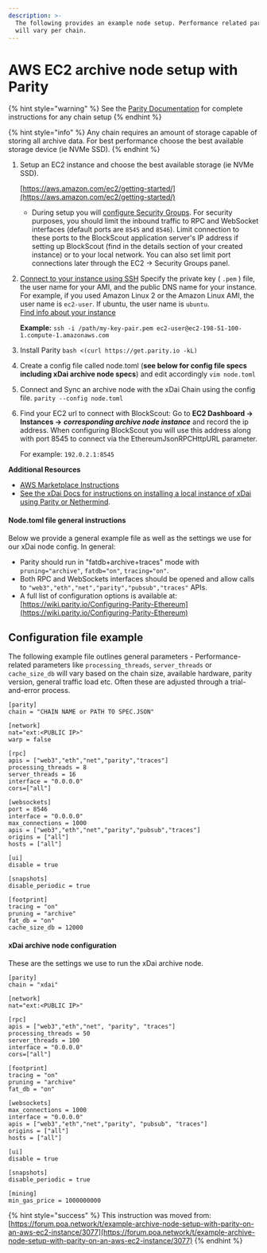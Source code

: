 ```yaml
---
description: >-
  The following provides an example node setup. Performance related parameters
  will vary per chain.
---
```


# AWS EC2 archive node setup with Parity

{% hint style="warning" %}
See the [Parity Documentation](https://wiki.parity.io/) for complete instructions for any chain setup
{% endhint %}

{% hint style="info" %}
Any chain requires an amount of storage capable of storing all archive data. For best performance choose the best available storage device \(ie NVMe SSD\).
{% endhint %}

1. Setup an EC2 instance and choose the best available storage  \(ie NVMe SSD\). 

   [https://aws.amazon.com/ec2/getting-started/](https://aws.amazon.com/ec2/getting-started/)

   * During setup you will [configure Security Groups](https://docs.aws.amazon.com/AWSEC2/latest/UserGuide/using-network-security.html). For security purposes, you should limit the inbound traffic to RPC and WebSocket interfaces \(default ports are `8545` and `8546`\). Limit connection to these ports to the BlockScout application server's IP address if setting up BlockScout \(find in the details section of your created instance\) or to your local network.  You can also set limit port connections later through the EC2 -&gt; Security Groups panel. 

2. [Connect to your instance using SSH](https://docs.aws.amazon.com/AWSEC2/latest/UserGuide/AccessingInstancesLinux.html) Specify the private key \( `.pem` \) file, the user name for your AMI, and the public DNS name for your instance. For example, if you used Amazon Linux 2 or the Amazon Linux AMI, the user name is `ec2-user`. If ubuntu, the user name is `ubuntu`.   
   [Find info about your instance](https://docs.aws.amazon.com/AWSEC2/latest/UserGuide/connection-prereqs.html#connection-prereqs-get-info-about-instance)

  
   **Example:** `ssh -i /path/my-key-pair.pem ec2-user@ec2-198-51-100-1.compute-1.amazonaws.com`  

3. Install Parity `bash <(curl https://get.parity.io -kL)` 
4. Create a config file called node.toml \(**see below for config file specs including xDai archive node specs**\) and edit accordingly `vim node.toml` 
5. Connect and Sync an archive node with the xDai Chain using the config file. `parity --config node.toml` 
6. Find your EC2 url to connect with BlockScout: Go to **EC2 Dashboard -&gt; Instances -&gt;** _**corresponding archive node instance**_ and record the ip address. When configuring BlockScout you will use this address along with port 8545 to connect via the EthereumJsonRPCHttpURL parameter.

   For example: `192.0.2.1:8545`

**Additional Resources**

* [AWS Marketplace Instructions](aws-marketplace-installation.md)
* [See the xDai Docs for instructions on installing a local instance of xDai using Parity or Nethermind](https://www.xdaichain.com/for-developers/install-xdai-client).

#### Node.toml file general instructions

Below we provide a general example file as well as the settings we use for our xDai node config. In general:

* Parity should run in "fatdb+archive+traces" mode with `pruning="archive"`, `fatdb="on"`, `tracing="on"`.
* Both RPC and WebSockets interfaces should be opened and allow calls to `"web3","eth","net","parity","pubsub","traces"` APIs.
* A full list of configuration options is available at: [https://wiki.parity.io/Configuring-Parity-Ethereum](https://wiki.parity.io/Configuring-Parity-Ethereum)

## Configuration file example

The following example file outlines general parameters - Performance-related parameters like `processing_threads`, `server_threads` or `cache_size_db` will vary based on the chain size, available hardware, parity version, general traffic load etc. Often these are adjusted through a trial-and-error process.

```text
[parity]
chain = "CHAIN NAME or PATH TO SPEC.JSON"

[network]
nat="ext:<PUBLIC IP>"
warp = false

[rpc]
apis = ["web3","eth","net","parity","traces"]
processing_threads = 8
server_threads = 16
interface = "0.0.0.0"
cors=["all"]

[websockets]
port = 8546
interface = "0.0.0.0"
max_connections = 1000
apis = ["web3","eth","net","parity","pubsub","traces"]
origins = ["all"]
hosts = ["all"]

[ui]
disable = true

[snapshots]
disable_periodic = true

[footprint]
tracing = "on"
pruning = "archive"
fat_db = "on"
cache_size_db = 12000
```

#### xDai archive node configuration

These are the settings we use to run the xDai archive node.

```text
[parity]
chain = "xdai"

[network]
nat="ext:<PUBLIC IP>"

[rpc]
apis = ["web3","eth","net", "parity", "traces"]
processing_threads = 50
server_threads = 100
interface = "0.0.0.0"
cors=["all"]

[footprint]
tracing = "on"
pruning = "archive"
fat_db = "on"

[websockets]
max_connections = 1000
interface = "0.0.0.0"
apis = ["web3","eth","net","parity", "pubsub", "traces"]
origins = ["all"]
hosts = ["all"]

[ui]
disable = true

[snapshots]
disable_periodic = true

[mining]
min_gas_price = 1000000000
```

{% hint style="success" %}
This instruction was moved from: [https://forum.poa.network/t/example-archive-node-setup-with-parity-on-an-aws-ec2-instance/3077](https://forum.poa.network/t/example-archive-node-setup-with-parity-on-an-aws-ec2-instance/3077)
{% endhint %}

